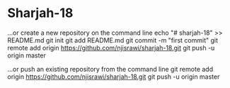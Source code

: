 # Sharjah-18
…or create a new repository on the command line
 echo "# sharjah-18" >> README.md
git init
git add README.md
git commit -m "first commit"
git remote add origin https://github.com/njisrawi/sharjah-18.git
git push -u origin master


…or push an existing repository from the command line
 git remote add origin https://github.com/njisrawi/sharjah-18.git
git push -u origin master
